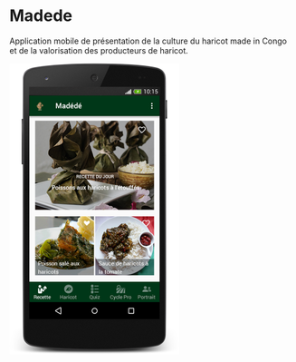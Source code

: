 # Madede
Application mobile de présentation de la culture du haricot made in Congo et de la valorisation des producteurs de haricot.

<img src="local/1.png" alt="drawing" title="Madede écran d'acceiul mock-up" width="300"/>

